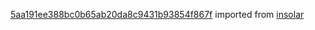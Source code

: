 [5aa191ee388bc0b65ab20da8c9431b93854f867f](https://github.com/insolar/insolar/commit/5aa191ee388bc0b65ab20da8c9431b93854f867f) imported from [insolar](https://github.com/insolar/insolar)
